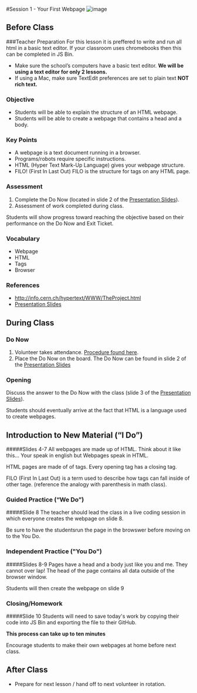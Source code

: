 #Session 1 - Your First Webpage
![image](http://i.imgur.com/eqnjBR6.png)

## Before Class
###Teacher Preparation
For this lesson it is preffered to write and run all html in a basic text editor. If your classroom uses chromebooks then this can be completed in JS Bin.

* Make sure the school’s computers have a basic text editor. **We will be using a text editor for only 2 lessons.** 
* If using a Mac, make sure TextEdit preferences are set to plain text **NOT rich text.** 


### Objective

* Students will be able to explain the structure of an HTML webpage.
* Students will be able to create a webpage that contains a head and a body.

### Key Points

* A webpage is a text document running in a browser.
* Programs/robots require specific instructions.
* HTML (Hyper Text Mark-Up Language) gives your webpage structure. 
* FILO! (First In Last Out) FILO is the structure for tags on any HTML page.

### Assessment

1. Complete the Do Now (located in slide 2 of the [Presentation Slides](https://docs.google.com/presentation/d/1D0GY8XNuDX4X8ulAKQXft8lp8DRfbynBaP6bAyIg2z8/edit?usp=sharing)). 
2. Assessment of work completed during class.

Students will show progress toward reaching the objective based on their performance on the Do Now and Exit Ticket.


### Vocabulary

* Webpage
* HTML
* Tags
* Browser

### References

* <http://info.cern.ch/hypertext/WWW/TheProject.html>
* [Presentation Slides](https://docs.google.com/presentation/d/1D0GY8XNuDX4X8ulAKQXft8lp8DRfbynBaP6bAyIg2z8/edit?usp=sharing)

## During Class

### Do Now

1. Volunteer takes attendance. [Procedure found here](https://docs.google.com/document/d/19IIhqykr70vj7wnqyJYuQNTkd9GX56Xgl3omD42IcMk/edit).
2.  Place the Do Now on the board. The Do Now can be found in slide 2 of the [Presentation Slides](https://docs.google.com/presentation/d/1D0GY8XNuDX4X8ulAKQXft8lp8DRfbynBaP6bAyIg2z8/edit?usp=sharing)



### Opening

Discuss the answer to the Do Now with the class (slide 3 of the [Presentation Slides](https://docs.google.com/presentation/d/1D0GY8XNuDX4X8ulAKQXft8lp8DRfbynBaP6bAyIg2z8/edit?usp=sharing)). 

Students should eventually arrive at the fact that HTML is a language used to create webpages.

## Introduction to New Material (“I Do”)
#####Slides 4-7
All webpages are made up of HTML. Think about it like this... Your speak in english but Webpages speak in HTML.

 HTML pages are made of of tags. Every opening tag has a closing tag. 
 
 FILO (First In Last Out) is a term used to describe how tags can fall inside of other tage. (reference the analogy with parenthesis in math class).

### Guided Practice (“We Do”)
#####Slide 8
The teacher should lead the class in a live coding session in which everyone creates the webpage on slide 8.

Be sure to have the studentsrun the page in the browswer before moving on to the You Do.

### Independent Practice ("You Do")
#####Slides 8-9
Pages have a head and a body just like you and me. They cannot over lap!
The head of the page contains all data outside of the browser window.

Students will then create the webpage on slide 9

### Closing/Homework
#####Slide 10
Students will need to save today's work by copying their code into JS Bin and exporting the file to their GitHub.

**This process can take up to ten minutes**

Encourage students to make their own webpages at home before next class.

## After Class
* Prepare for next lesson / hand off to next volunteer in rotation.
